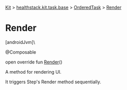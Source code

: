 
[Kit](../../../kit.html) > [healthstack.kit.task.base](../index.html) > [OrderedTask](index.html) > [Render](-render.html)



# Render



[androidJvm]\




@Composable



open override fun [Render](-render.html)()



A method for rendering UI.



It triggers Step's Render method sequentially.




